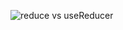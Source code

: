 ![reduce vs useReducer](https://user-images.githubusercontent.com/13749053/101730318-d32d2000-3adf-11eb-85cc-ef2805e7af39.JPG)
